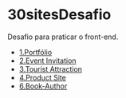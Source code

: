 # 30sitesDesafio
Desafio para praticar o front-end.
<ul>
  <li>
    <a href="https://karolramos.github.io/30sitesDesafio/1.Portf%C3%B3lio/">1.Portfólio</a>
  </li>
  <li>
    <a href="https://karolramos.github.io/30sitesDesafio/2.Event%20Invitation/convite.html">2.Event Invitation</a>
  </li>
  <li>
    <a href="https://karolramos.github.io/30sitesDesafio/3.Tourist%20Attraction/index.html">3.Tourist Attraction</a>
  </li>
  <li>
    <a href="https://karolramos.github.io/30sitesDesafio/4.Product%20Site/">4.Product Site</a>
  </li>

   <li>
      <a href="https://karolramos.github.io/30sitesDesafio/5.Restaurant Menu/>5.Restaurant Menu</a>
   </li>

   <li>
      <a href="https://karolramos.github.io/30sitesDesafio/6.Book-Author/>6.Book-Author</a>
   </li>             

</ul>

